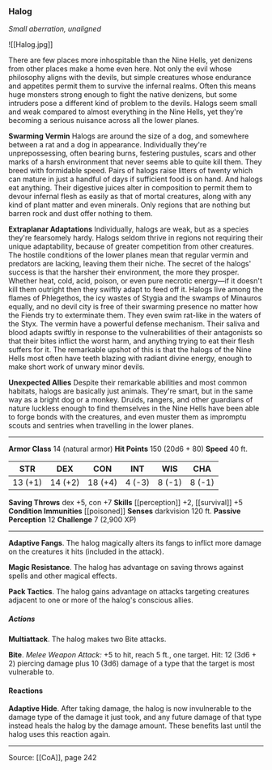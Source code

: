 ### Halog
_Small aberration, unaligned_

![[Halog.jpg]]

There are few places more inhospitable than the Nine Hells, yet denizens from other places make a home even here. Not only the evil whose philosophy aligns with the devils, but simple creatures whose endurance and appetites permit them to survive the infernal realms. Often this means huge monsters strong enough to fight the native denizens, but some intruders pose a different kind of problem to the devils. Halogs seem small and weak compared to almost everything in the Nine Hells, yet they're becoming a serious nuisance across all the lower planes.

**Swarming Vermin** Halogs are around the size of a dog, and somewhere between a rat and a dog in appearance. Individually they're unprepossessing, often bearing burns, festering pustules, scars and other marks of a harsh environment that never seems able to quite kill them. They breed with formidable speed. Pairs of halogs raise litters of twenty which can mature in just a handful of days if sufficient food is on hand. And halogs eat anything. Their digestive juices alter in composition to permit them to devour infernal flesh as easily as that of mortal creatures, along with any kind of plant matter and even minerals. Only regions that are nothing but barren rock and dust offer nothing to them.


**Extraplanar Adaptations** Individually, halogs are weak, but as a species they're fearsomely hardy. Halogs seldom thrive in regions not requiring their unique adaptability, because of greater competition from other creatures. The hostile conditions of the lower planes mean that regular vermin and predators are lacking, leaving them their niche. The secret of the halogs' success is that the harsher their environment, the more they prosper. Whether heat, cold, acid, poison, or even pure necrotic energy—if it doesn't kill them outright then they swiftly adapt to feed off it. Halogs live among the flames of Phlegethos, the icy wastes of Stygia and the swamps of Minauros equally, and no devil city is free of their swarming presence no matter how the Fiends try to exterminate them. They even swim rat-like in the waters of the Styx. The vermin have a powerful defense mechanism. Their saliva and blood adapts swiftly in response to the vulnerabilities of their antagonists so that their bites inflict the worst harm, and anything trying to eat their flesh suffers for it. The remarkable upshot of this is that the halogs of the Nine Hells most often have teeth blazing with radiant divine energy, enough to make short work of unwary minor devils.


**Unexpected Allies** Despite their remarkable abilities and most common habitats, halogs are basically just animals. They're smart, but in the same way as a bright dog or a monkey. Druids, rangers, and other guardians of nature luckless enough to find themselves in the Nine Hells have been able to forge bonds with the creatures, and even muster them as impromptu scouts and sentries when travelling in the lower planes.




---

**Armor Class** 14 (natural armor)
**Hit Points** 150 (20d6 + 80)
**Speed** 40 ft.

| STR     | DEX     | CON     | INT     | WIS     | CHA     |
|---------|---------|---------|---------|---------|---------|
| 13 (+1) | 14 (+2) | 18 (+4) | 4 (-3) | 8 (-1) | 8 (-1) |

**Saving Throws** dex +5, con +7
**Skills** [[perception]] +2, [[survival]] +5
**Condition Immunities** [[poisoned]]
**Senses** darkvision 120 ft.
**Passive Perception** 12
**Challenge** 7 (2,900 XP)

---

**Adaptive Fangs**. The halog magically alters its fangs to inflict more damage on the creatures it hits (included in the attack).

**Magic Resistance**. The halog has advantage on saving throws against spells and other magical effects.

**Pack Tactics**. The halog gains advantage on attacks targeting creatures adjacent to one or more of the halog's conscious allies.

##### Actions
**Multiattack**. The halog makes two Bite attacks.

**Bite**. _Melee Weapon Attack:_ +5 to hit, reach 5 ft., one target. Hit: 12 (3d6 + 2) piercing damage plus 10 (3d6) damage of a type that the target is most vulnerable to.

#### Reactions
**Adaptive Hide**. After taking damage, the halog is now invulnerable to the damage type of the damage it just took, and any future damage of that type instead heals the halog by the damage amount. These benefits last until the halog uses this reaction again.


---

Source: [[CoA]], page 242